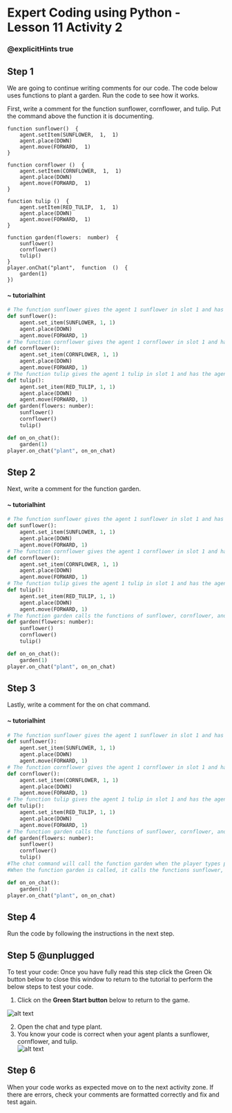 # Expert Coding using Python - Lesson 11 Activity 2
### @explicitHints true

## Step 1

We are going to continue writing comments for our code.  The code below uses functions to plant a garden.  Run the code to see how it works. 

First, write a comment for the function sunflower, cornflower, and tulip. Put the command above the function it is documenting. 

```template
function sunflower()  {
	agent.setItem(SUNFLOWER,  1,  1)
	agent.place(DOWN)	
	agent.move(FORWARD,  1)
}

function cornflower ()  {
	agent.setItem(CORNFLOWER,  1,  1)
	agent.place(DOWN)
	agent.move(FORWARD,  1)
}

function tulip ()  {
	agent.setItem(RED_TULIP,  1,  1)
	agent.place(DOWN)
	agent.move(FORWARD,  1)
}

function garden(flowers:  number)  {
	sunflower()
	cornflower()
	tulip()
}
player.onChat("plant",  function  ()  {
	garden(1)
})
```

#### ~ tutorialhint

```python
# The function sunflower gives the agent 1 sunflower in slot 1 and has the agent place it down and then move forward by 1. 
def sunflower():
    agent.set_item(SUNFLOWER, 1, 1)
    agent.place(DOWN)
    agent.move(FORWARD, 1)
# The function cornflower gives the agent 1 cornflower in slot 1 and has the agent place it down and then move forward by 1. 
def cornflower():
    agent.set_item(CORNFLOWER, 1, 1)
    agent.place(DOWN)
    agent.move(FORWARD, 1)
# The function tulip gives the agent 1 tulip in slot 1 and has the agent place it down and then move forward by 1. 
def tulip():
    agent.set_item(RED_TULIP, 1, 1)
    agent.place(DOWN)
    agent.move(FORWARD, 1)
def garden(flowers: number):
    sunflower()
    cornflower()
    tulip()

def on_on_chat():
    garden(1)
player.on_chat("plant", on_on_chat)

```

## Step 2

Next, write a comment for the function garden. 

#### ~ tutorialhint

```python
# The function sunflower gives the agent 1 sunflower in slot 1 and has the agent place it down and then move forward by 1. 
def sunflower():
    agent.set_item(SUNFLOWER, 1, 1)
    agent.place(DOWN)
    agent.move(FORWARD, 1)
# The function cornflower gives the agent 1 cornflower in slot 1 and has the agent place it down and then move forward by 1. 
def cornflower():
    agent.set_item(CORNFLOWER, 1, 1)
    agent.place(DOWN)
    agent.move(FORWARD, 1)
# The function tulip gives the agent 1 tulip in slot 1 and has the agent place it down and then move forward by 1. 
def tulip():
    agent.set_item(RED_TULIP, 1, 1)
    agent.place(DOWN)
    agent.move(FORWARD, 1)
# The function garden calls the functions of sunflower, cornflower, and tulip. 
def garden(flowers: number):
    sunflower()
    cornflower()
    tulip()

def on_on_chat():
    garden(1)
player.on_chat("plant", on_on_chat)

```

## Step 3

Lastly, write a comment for the on chat command.  

#### ~ tutorialhint

```python
# The function sunflower gives the agent 1 sunflower in slot 1 and has the agent place it down and then move forward by 1. 
def sunflower():
    agent.set_item(SUNFLOWER, 1, 1)
    agent.place(DOWN)
    agent.move(FORWARD, 1)
# The function cornflower gives the agent 1 cornflower in slot 1 and has the agent place it down and then move forward by 1. 
def cornflower():
    agent.set_item(CORNFLOWER, 1, 1)
    agent.place(DOWN)
    agent.move(FORWARD, 1)
# The function tulip gives the agent 1 tulip in slot 1 and has the agent place it down and then move forward by 1. 
def tulip():
    agent.set_item(RED_TULIP, 1, 1)
    agent.place(DOWN)
    agent.move(FORWARD, 1)
# The function garden calls the functions of sunflower, cornflower, and tulip. 
def garden(flowers: number):
    sunflower()
    cornflower()
    tulip()
#The chat command will call the function garden when the player types plant in the chat.  
#When the function garden is called, it calls the functions sunflower, cornflower, and tulip and has the agent plant all 3 flowers. 

def on_on_chat():
    garden(1)
player.on_chat("plant", on_on_chat)

```

## Step 4

Run the code by following the instructions in the next step.

## Step 5 @unplugged

To test your code:
Once you have fully read this step click the Green Ok button below to close this window to return to the tutorial to perform the below steps to test your code.

1. Click on the **Green Start button** below to return to the game.

  

![alt text](https://expertjs.codingcredentials.com/Lesson1/1.1/1.JPG?raw=true  "Start")

2. Open the chat and type plant.  
3. You know your code is correct when your agent plants a sunflower, cornflower, and tulip.  
![alt text](https://expertjs.codingcredentials.com/Lesson11/11.1/11.1.1.png?raw=true  "code")

## Step 6

When your code works as expected move on to the next activity zone. 
If there are errors, check your comments are formatted correctly and fix and test again.